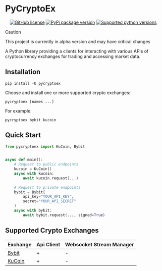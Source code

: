 # PyCryptoEx
<p align="center">
  <a href="https://github.com/ren3104/pycryptoex/blob/main/LICENSE"><img src="https://img.shields.io/github/license/ren3104/pycryptoex" alt="GitHub license"></a>
  <a href="https://pypi.org/project/pycryptoex"><img src="https://img.shields.io/pypi/v/pycryptoex?color=blue" alt="PyPi package version"></a>
  <a href="https://pypi.org/project/pycryptoex"><img src="https://img.shields.io/pypi/pyversions/pycryptoex.svg" alt="Supported python versions"></a>
</p>

> [!CAUTION]
> This project is currently in alpha version and may have critical changes

A Python library providing a clients for interacting with various APIs of cryptocurrency exchanges for trading and accessing market data.

## Installation
```shell
pip install -U pycryptoex
```

Choose and install one or more supported crypto exchanges:
```shell
pycryptoex [names ...]
```

For example:
```shell
pycryptoex bybit kucoin
```

## Quick Start
```python
from pycryptoex import KuCoin, Bybit


async def main():
    # Request to public endpoints
    kucoin = KuCoin()
    async with kucoin:
        await kucoin.request(...)
    
    # Request to private endpoints
    bybit = Bybit(
        api_key="YOUR_API_KEY",
        secret="YOUR_API_SECRET"
    )
    async with bybit:
        await bybit.request(..., signed=True)
```

## Supported Crypto Exchanges
| Exchange | Api Client | Websocket Stream Manager
| --- | --- | --- |
| [Bybit](https://www.bybit.com/invite?ref=0WXGNA5) | + | - |
| [KuCoin](https://www.kucoin.com/r/rf/QBAAD3Y5) | + | - |
